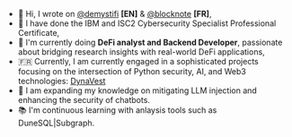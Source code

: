 - 👋 Hi, I wrote on [@demystifi](https://substack.com/@demystifi/) **[EN]** & [@blocknote](https://blocknote.substack.com/) **[FR]**,
- 👀 I have done the IBM and ISC2 Cybersecurity Specialist Professional Certificate,
- 🔭 I'm currently doing **DeFi analyst and Backend Developer**, passionate about bridging research insights with real-world DeFi applications,
- 🇫🇷 Currently, I am currently engaged in a sophisticated projects focusing on the intersection of Python security, AI, and Web3 technologies: [DynaVest](https://DynaVest.xyz)
- 🌱 I am expanding my knowledge on mitigating LLM injection and enhancing the security of chatbots.
- 📚 I'm continuous learning with anlaysis tools such as DuneSQL|Subgraph.

  
<!---
MLiserb/MLiserb is a ✨ special ✨ repository because its `README.md` (this file) appears on your GitHub profile.
You can click the Preview link to take a look at your changes.
--->
